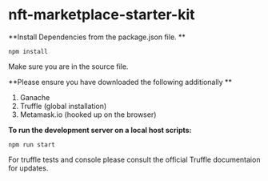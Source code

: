 # nft-marketplace-starter-kit

**Install Dependencies from the package.json file. **

```
npm install
```

Make sure you are in the source file. 

**Please ensure you have downloaded the following additionally **

1. Ganache
2. Truffle (global installation)
3. Metamask.io (hooked up on the browser)

**To run the development server on a local host scripts:** 

```
npm run start
```

For truffle tests and console please consult the official Truffle documentaion for updates.



